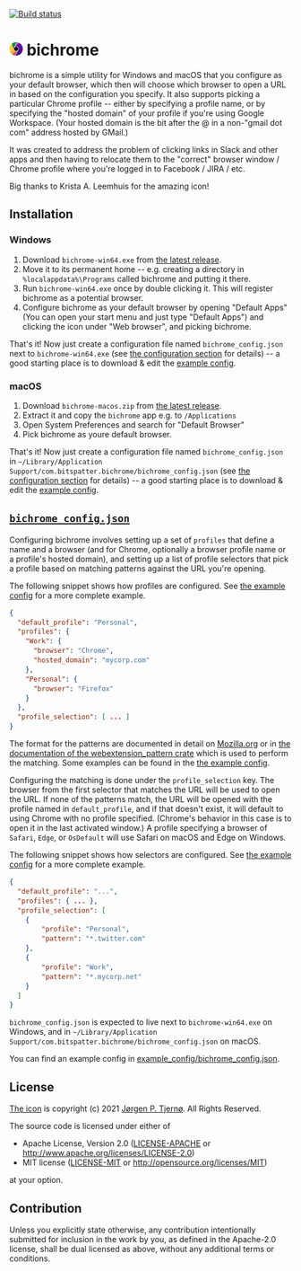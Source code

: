 [![Build status](https://github.com/jorgenpt/bichrome/workflows/Build/badge.svg)](https://github.com/jorgenpt/bichrome/actions?query=workflow%3ABuild)

# <img src="assets/bichrome_icon.png?raw=true" width="24"> bichrome

bichrome is a simple utility for Windows and macOS that you configure as your default browser, which then will choose which browser to open a URL in based on the configuration you specify. It also supports picking a particular Chrome profile -- either by specifying a profile name, or by specifying the "hosted domain" of your profile if you're using Google Workspace. (Your hosted domain is the bit after the @ in a non-"gmail dot com" address hosted by GMail.)

It was created to address the problem of clicking links in Slack and other apps and then having to relocate them to the "correct" browser window / Chrome profile where you're logged in to Facebook / JIRA / etc.

Big thanks to Krista A. Leemhuis for the amazing icon!

## Installation

### Windows

1. Download `bichrome-win64.exe` from [the latest release](https://github.com/jorgenpt/bichrome/releases/latest).
2. Move it to its permanent home -- e.g. creating a directory in `%localappdata%\Programs` called bichrome and putting it there.
3. Run `bichrome-win64.exe` once by double clicking it. This will register bichrome as a potential browser.
4. Configure bichrome as your default browser by opening "Default Apps" (You can open your start menu and just type "Default Apps") and clicking the icon under "Web browser", and picking bichrome.

That's it! Now just create a configuration file named `bichrome_config.json` next to `bichrome-win64.exe` (see [the configuration section](#config) for details) -- a good starting place is to download & edit the [example config](https://raw.githubusercontent.com/jorgenpt/bichrome/main/example_config/bichrome_config.json).


### macOS

1. Download `bichrome-macos.zip` from [the latest release](https://github.com/jorgenpt/bichrome/releases/latest).
2. Extract it and copy the `bichrome` app e.g. to `/Applications`
3. Open System Preferences and search for "Default Browser"
4. Pick bichrome as youre default browser.

That's it! Now just create a configuration file named `bichrome_config.json` in `~/Library/Application Support/com.bitspatter.bichrome/bichrome_config.json` (see [the configuration section](#config) for details) -- a good starting place is to download & edit the [example config](https://raw.githubusercontent.com/jorgenpt/bichrome/main/example_config/bichrome_config.json).


## <a name="config" href="#config">`bichrome_config.json`</a>

Configuring bichrome involves setting up a set of `profiles` that define a name and a browser (and for Chrome, optionally a browser profile name or a profile's hosted domain), and setting up a list of profile selectors that pick a profile based on matching patterns against the URL you're opening.

The following snippet shows how profiles are configured. See [the example config][example_config] for a more complete example.

```json
{
  "default_profile": "Personal",
  "profiles": {
    "Work": {
      "browser": "Chrome",
      "hosted_domain": "mycorp.com"
    },
    "Personal": {
      "browser": "Firefox"
    }
  },
  "profile_selection": [ ... ]
}
```

The format for the patterns are documented in detail on [Mozilla.org](https://developer.mozilla.org/en-US/docs/Mozilla/Add-ons/WebExtensions/Match_patterns) or in [the documentation of the webextension_pattern crate](https://docs.rs/webextension_pattern/latest/webextension_pattern/index.html) which is used to perform the matching. Some examples can be found in the [the example config][example_config].

Configuring the matching is done under the `profile_selection` key. The browser from the first selector that matches the URL will be used to open the URL. If none of the patterns match, the URL will be opened with the profile named in `default_profile`, and if that doesn't exist, it will default to using Chrome with no profile specified. (Chrome's behavior in this case is to open it in the last activated window.) A profile specifying a browser of `Safari`, `Edge`, or `OsDefault` will use Safari on macOS and Edge on Windows.

The following snippet shows how selectors are configured. See [the example config][example_config] for a more complete example.

```json
{
  "default_profile": "...",
  "profiles": { ... },
  "profile_selection": [
    {
        "profile": "Personal",
        "pattern": "*.twitter.com"
    },
    {
        "profile": "Work",
        "pattern": "*.mycorp.net"
    }
  ]
}
```

`bichrome_config.json` is expected to live next to `bichrome-win64.exe` on Windows, and in `~/Library/Application Support/com.bitspatter.bichrome/bichrome_config.json` on macOS.

You can find an example config in [example_config/bichrome_config.json][example_config].

[example_config]: example_config/bichrome_config.json

## License

[The icon](assets/bichrome_icon.png) is copyright (c) 2021 [Jørgen P. Tjernø](mailto:jorgenpt@gmail.com). All Rights Reserved.

The source code is licensed under either of

 * Apache License, Version 2.0
   ([LICENSE-APACHE](LICENSE-APACHE) or http://www.apache.org/licenses/LICENSE-2.0)
 * MIT license
   ([LICENSE-MIT](LICENSE-MIT) or http://opensource.org/licenses/MIT)

at your option.

## Contribution

Unless you explicitly state otherwise, any contribution intentionally submitted
for inclusion in the work by you, as defined in the Apache-2.0 license, shall be
dual licensed as above, without any additional terms or conditions.
